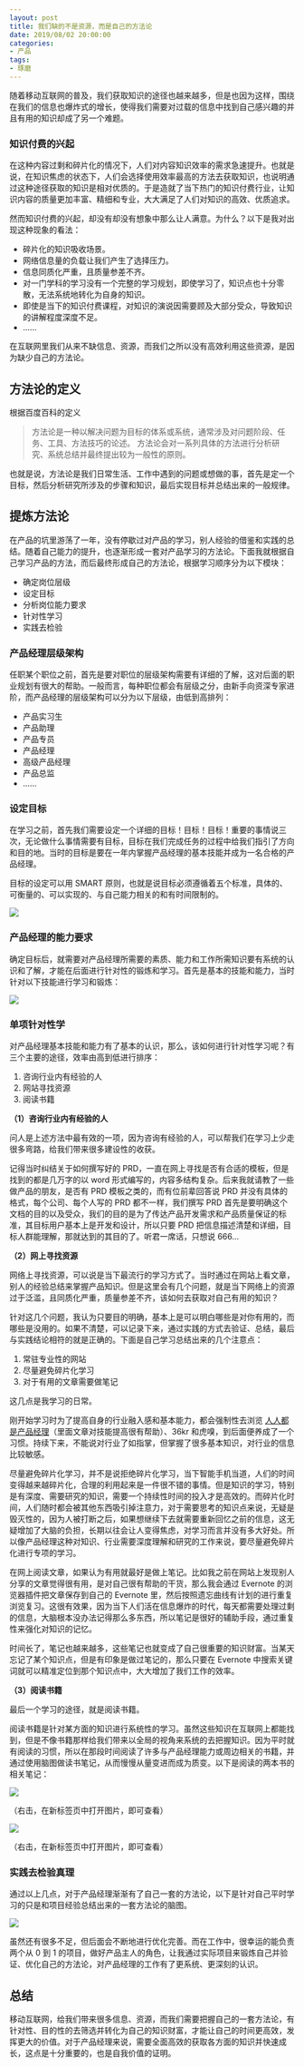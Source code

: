```yaml
---
layout: post
title: 我们缺的不是资源，而是自己的方法论
date: 2019/08/02 20:00:00
categories:
- 产品
tags:
- 琢磨
---
```


随着移动互联网的普及，我们获取知识的途径也越来越多，但是也因为这样，围绕在我们的信息也爆炸式的增长，使得我们需要对过载的信息中找到自己感兴趣的并且有用的知识却成了另一个难题。

### 知识付费的兴起

在这种内容过剩和碎片化的情况下，人们对内容知识效率的需求急速提升。也就是说，在知识焦虑的状态下，人们会选择使用效率最高的方法去获取知识，也说明通过这种途径获取的知识是相对优质的。于是造就了当下热门的知识付费行业，让知识内容的质量更加丰富、精细和专业，大大满足了人们对知识的高效、优质追求。

然而知识付费的兴起，却没有却没有想象中那么让人满意。为什么？以下是我对出现这种现象的看法：

- 碎片化的知识吸收场景。
- 网络信息量的负载让我们产生了选择压力。
- 信息同质化严重，且质量参差不齐。
- 对一门学科的学习没有一个完整的学习规划，即使学习了，知识点也十分零散，无法系统地转化为自身的知识。
- 即使是当下的知识付费课程，对知识的演说因需要顾及大部分受众，导致知识的讲解程度深度不足。
- ……

在互联网里我们从来不缺信息、资源，而我们之所以没有高效利用这些资源，是因为缺少自己的方法论。

## 方法论的定义

根据百度百科的定义

> 方法论是一种以解决问题为目标的体系或系统，通常涉及对问题阶段、任务、工具、方法技巧的论述。
> 方法论会对一系列具体的方法进行分析研究、系统总结并最终提出较为一般性的原则。

也就是说，方法论是我们日常生活、工作中遇到的问题或想做的事，首先是定一个目标，然后分析研究所涉及的步骤和知识，最后实现目标并总结出来的一般规律。

## 提炼方法论

在产品的坑里游荡了一年，没有停歇过对产品的学习，别人经验的借鉴和实践的总结。随着自己能力的提升，也逐渐形成一套对产品学习的方法论。下面我就根据自己学习产品的方法，而后最终形成自己的方法论，根据学习顺序分为以下模块：

- 确定岗位层级
- 设定目标
- 分析岗位能力要求
- 针对性学习
- 实践去检验

### 产品经理层级架构

任职某个职位之前，首先是要对职位的层级架构需要有详细的了解，这对后面的职业规划有很大的帮助。一般而言，每种职位都会有层级之分，由新手向资深专家进阶，而产品经理的层级架构可以分为以下层级，由低到高排列：

- 产品实习生
- 产品助理
- 产品专员
- 产品经理
- 高级产品经理
- 产品总监
- ……

### 设定目标

在学习之前，首先我们需要设定一个详细的目标！目标！目标！重要的事情说三次，无论做什么事情需要有目标，目标在我们完成任务的过程中给我们指引了方向和目的地。当时的目标是要在一年内掌握产品经理的基本技能并成为一名合格的产品经理。

目标的设定可以用 SMART 原则，也就是说目标必须遵循着五个标准，具体的、可衡量的、可以实现的、与自己能力相关的和有时间限制的。

![](http://pics.naaln.com/blog/2019-08-03-071248.jpg-basicBlog)

### 产品经理的能力要求

确定目标后，就需要对产品经理所需要的素质、能力和工作所需知识要有系统的认识和了解，才能在后面进行针对性的锻炼和学习。首先是基本的技能和能力，当时针对以下技能进行学习和锻炼：

![](http://pics.naaln.com/blog/2019-08-03-071249.jpg-basicBlog)

### 单项针对性学

对产品经理基本技能和能力有了基本的认识，那么，该如何进行针对性学习呢？有三个主要的途径，效率由高到低进行排序：

1. 咨询行业内有经验的人
2. 网站寻找资源
3. 阅读书籍

**（1）咨询行业内有经验的人**

问人是上述方法中最有效的一项，因为咨询有经验的人，可以帮我们在学习上少走很多弯路，给我们带来很多建设性的收获。

记得当时纠结关于如何撰写好的 PRD，一直在网上寻找是否有合适的模板，但是找到的都是几万字的以 word 形式编写的，内容多结构复杂。后来我就请教了一些做产品的朋友，是否有 PRD 模板之类的，而有位前辈回答说 PRD 并没有具体的格式，每个公司、每个人写的 PRD 都不一样，我们撰写 PRD 首先是要明确这个文档的目的以及受众，我们的目的是为了传达产品开发需求和产品质量保证的标准，其目标用户基本上是开发和设计，所以只要 PRD 把信息描述清楚和详细，目标人群能理解，那就达到的其目的了。听君一席话，只想说 666…

**（2）网上寻找资源**

网络上寻找资源，可以说是当下最流行的学习方式了。当时通过在网站上看文章，别人的经验总结来掌握产品知识。但是这里会有几个问题，就是当下网络上的资源过于泛滥，且同质化严重，质量参差不齐，该如何去获取对自己有用的知识？

针对这几个问题，我认为只要目的明确，基本上是可以明白哪些是对你有用的，而哪些是没用的。如果不清楚，可以记录下来，通过实践的方式去验证、总结，最后与实践结论相符的就是正确的。下面是自己学习总结出来的几个注意点：

1. 常驻专业性的网站
2. 尽量避免碎片化学习
3. 对于有用的文章需要做笔记

这几点是我学习的日常。

刚开始学习时为了提高自身的行业融入感和基本能力，都会强制性去浏览 [人人都是产品经理](http://www.woshipm.com/)（里面文章对技能提高很有帮助）、36kr 和虎嗅，到后面便养成了一个习惯。持续下来，不能说对行业了如指掌，但掌握了很多基本知识，对行业的信息比较敏感。

尽量避免碎片化学习，并不是说拒绝碎片化学习，当下智能手机当道，人们的时间变得越来越碎片化，合理的利用起来是一件很不错的事情。但是知识的学习，特别是有深度、需要研究的知识，需要一个持续性时间的投入才是高效的。而碎片化时间，人们随时都会被其他东西吸引掉注意力，对于需要思考的知识点来说，无疑是毁灭性的，因为人被打断之后，如果想继续下去就需要重新回忆之前的信息，这无疑增加了大脑的负担，长期以往会让人变得焦虑，对学习而言并没有多大好处。所以像产品经理这种对知识、行业需要深度理解和研究的工作来说，要尽量避免碎片化进行专项的学习。

在网上阅读文章，如果认为有用就最好是做上笔记。比如我之前在网站上发现别人分享的文章觉得很有用，是对自己很有帮助的干货，那么我会通过 Evernote 的浏览器插件把文章保存到自己的 Evernote 里，然后按照遗忘曲线有计划的进行重复浏览复习。这很有效果，因为当下人们活在信息爆炸的时代，每天都需要处理过剩的信息，大脑根本没办法记得那么多东西，所以笔记是很好的辅助手段，通过重复性来强化对知识的记忆。

时间长了，笔记也越来越多，这些笔记也就变成了自己很重要的知识财富。当某天忘记了某个知识点，但是有印象是做过笔记的，那么只要在 Evernote 中搜索关键词就可以精准定位到那个知识点中，大大增加了我们工作的效率。

**（3）阅读书籍**

最后一个学习的途径，就是阅读书籍。

阅读书籍是针对某方面的知识进行系统性的学习。虽然这些知识在互联网上都能找到，但是不像书籍那样给我们带来以全局的视角来系统的去把握知识。因为平时就有阅读的习惯，所以在那段时间阅读了许多与产品经理能力或周边相关的书籍，并通过使用脑图做读书笔记，从而慢慢从量变进而成为质变。以下是阅读的两本书的相关笔记：

![](http://pics.naaln.com/blog/2019-08-03-071250.jpg-basicBlog)

（右击，在新标签页中打开图片，即可查看）

![](http://pics.naaln.com/blog/2019-08-03-071251.jpg-basicBlog)

（右击，在新标签页中打开图片，即可查看）

### 实践去检验真理

通过以上几点，对于产品经理渐渐有了自己一套的方法论，以下是针对自己平时学习的只是和项目经验总结出来的一套方法论的脑图。

![](http://pics.naaln.com/blog/2019-08-03-071252.jpg-basicBlog)

虽然还有很多不足，但后面会不断地进行优化完善。而在工作中，很幸运的能负责两个从 0 到 1 的项目，做好产品主人的角色，让我通过实际项目来锻炼自己并验证、优化自己的方法论，对产品经理的工作有了更系统、更深刻的认识。

## 总结

移动互联网，给我们带来很多信息、资源，而我们需要把握自己的一套方法论，有针对性、目的性的去筛选并转化为自己的知识财富，才能让自己的时间更高效，发挥更大的价值。对于产品经理来说，需要全面高效的获取各方面的知识并快速成长，这点是十分重要的，也是自我价值的证明。
